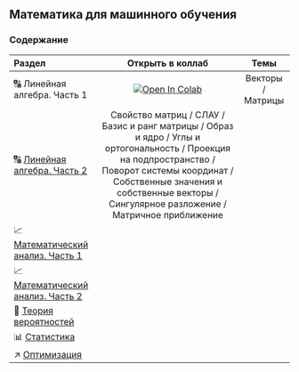 ## Математика для машинного обучения

### Содержание

|Раздел |Открыть в коллаб| Темы|
|:---|:---:|:---:|
|:capital_abcd: Линейная алгебра. Часть 1| <a target="_blank" href="https://colab.research.google.com/github/NazarovMichail/Lectures-notes-MIPT/blob/master/Math/ipynb/Linear%20algebra.ipynb"><img src="https://colab.research.google.com/assets/colab-badge.svg" alt="Open In Colab"/></a> |Векторы / Матрицы |
|:capital_abcd: [Линейная алгебра. Часть 2](https://github.com/NazarovMichail/Lectures-notes-MIPT/blob/master/Math/ipynb/Математика.%20Линенйая%20алгебра.ipynb) | Свойство матриц / СЛАУ / Базис и ранг матрицы / Образ и ядро / Углы и ортогональность / Проекция на подпространство / Поворот системы координат / Собственные значения и собственные векторы / Сингулярное разложение / Матричное приближение|
|:chart_with_upwards_trend: [Математический анализ. Часть 1](https://github.com/NazarovMichail/Lectures-notes-MIPT/blob/master/Math/ipynb/Матан.ipynb) | |
|:chart_with_upwards_trend: [Математический анализ. Часть 2](https://github.com/NazarovMichail/Lectures-notes-MIPT/blob/master/Math/ipynb/Математика.%20Математический%20анализ.ipynb) | |
|:game_die: [Теория вероятностей](https://github.com/NazarovMichail/Lectures-notes-MIPT/blob/master/Math/ipynb/Математика.Теория%20вероятностей.ipynb) | |
|:bar_chart: [Статистика](https://github.com/NazarovMichail/Lectures-notes-MIPT/blob/master/Math/ipynb/Statistics.ipynb) | |
|:arrow_upper_right: [Оптимизация](https://github.com/NazarovMichail/Lectures-notes-MIPT/blob/master/Math/ipynb/Математика.%20Оптимизация.ipynb) | |
